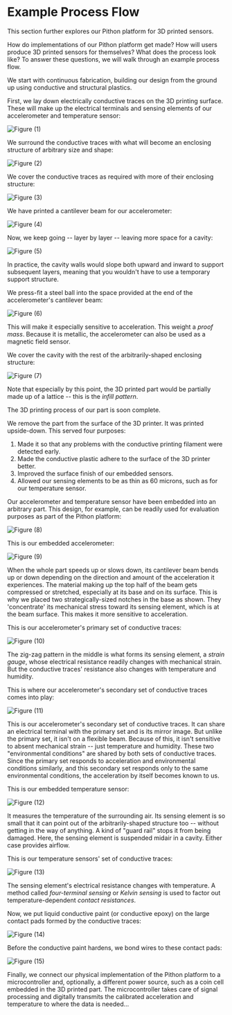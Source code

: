 # Example Process Flow

This section further explores our Pithon platform for 3D printed sensors.

How do implementations of our Pithon platform get made? How will users produce 3D printed sensors for themselves? What does the process look like? To answer these questions, we will walk through an example process flow.

We start with continuous fabrication, building our design from the ground up using conductive and structural plastics.

First, we lay down electrically conductive traces on the 3D printing surface. These will make up the electrical terminals and sensing elements of our accelerometer and temperature sensor:

<img src="https://raw.githubusercontent.com/keeganmjgreen/3D-Printed-Sensors-Manual-Demo/main/img/Example-Process-Flow/Figure (1).png" alt="Figure (1)" style="zoom:100%;" /> 

We surround the conductive traces with what will become an enclosing structure of arbitrary size and shape:

<img src="https://raw.githubusercontent.com/keeganmjgreen/3D-Printed-Sensors-Manual-Demo/main/img/Example-Process-Flow/Figure (2).png" alt="Figure (2)" style="zoom:100%;" /> 

We cover the conductive traces as required with more of their enclosing structure:

<img src="https://raw.githubusercontent.com/keeganmjgreen/3D-Printed-Sensors-Manual-Demo/main/img/Example-Process-Flow/Figure (3).png" alt="Figure (3)" style="zoom:100%;" /> 

We have printed a cantilever beam for our accelerometer:

<img src="https://raw.githubusercontent.com/keeganmjgreen/3D-Printed-Sensors-Manual-Demo/main/img/Example-Process-Flow/Figure (4).png" alt="Figure (4)" style="zoom:100%;" /> 

Now, we keep going -- layer by layer -- leaving more space for a cavity:

<img src="https://raw.githubusercontent.com/keeganmjgreen/3D-Printed-Sensors-Manual-Demo/main/img/Example-Process-Flow/Figure (5).png" alt="Figure (5)" style="zoom:100%;" /> 

In practice, the cavity walls would slope both upward and inward to support subsequent layers, meaning that you wouldn't have to use a temporary support structure.

We press-fit a steel ball into the space provided at the end of the accelerometer's cantilever beam:

<img src="https://raw.githubusercontent.com/keeganmjgreen/3D-Printed-Sensors-Manual-Demo/main/img/Example-Process-Flow/Figure (6).png" alt="Figure (6)" style="zoom:100%;" /> 

This will make it especially sensitive to acceleration. This weight a *proof mass*. Because it is metallic, the accelerometer can also be used as a magnetic field sensor.

We cover the cavity with the rest of the arbitrarily-shaped enclosing structure:

<img src="https://raw.githubusercontent.com/keeganmjgreen/3D-Printed-Sensors-Manual-Demo/main/img/Example-Process-Flow/Figure (7).png" alt="Figure (7)" style="zoom:100%;" /> 

Note that especially by this point, the 3D printed part would be partially made up of a lattice -- this is the *infill pattern*.

The 3D printing process of our part is soon complete.

We remove the part from the surface of the 3D printer. It was printed upside-down. This served four purposes:

 1. Made it so that any problems with the conductive printing filament were detected early.
 2. Made the conductive plastic adhere to the surface of the 3D printer better.
 3. Improved the surface finish of our embedded sensors.
 4. Allowed our sensing elements to be as thin as 60 microns, such as for our temperature sensor.

Our accelerometer and temperature sensor have been embedded into an arbitrary part. This design, for example, can be readily used for evaluation purposes as part of the Pithon platform:

<img src="https://raw.githubusercontent.com/keeganmjgreen/3D-Printed-Sensors-Manual-Demo/main/img/Example-Process-Flow/Figure (8).png" alt="Figure (8)" style="zoom:100%;" /> 

This is our embedded accelerometer:

<img src="https://raw.githubusercontent.com/keeganmjgreen/3D-Printed-Sensors-Manual-Demo/main/img/Example-Process-Flow/Figure (9).png" alt="Figure (9)" style="zoom:100%;" /> 

When the whole part speeds up or slows down, its cantilever beam bends up or down depending on the direction and amount of the acceleration it experiences. The material making up the top half of the beam gets compressed or stretched, especially at its base and on its surface. This is why we placed two strategically-sized notches in the base as shown. They 'concentrate' its mechanical stress toward its sensing element, which is at the beam surface. This makes it more sensitive to acceleration.


This is our accelerometer's primary set of conductive traces:

<img src="https://raw.githubusercontent.com/keeganmjgreen/3D-Printed-Sensors-Manual-Demo/main/img/Example-Process-Flow/Figure (10).png" alt="Figure (10)" style="zoom:100%;" /> 

The zig-zag pattern in the middle is what forms its sensing element, a *strain gauge*, whose electrical resistance readily changes with mechanical strain. But the conductive traces' resistance also changes with temperature and humidity.

This is where our accelerometer's secondary set of conductive traces comes into play:

<img src="https://raw.githubusercontent.com/keeganmjgreen/3D-Printed-Sensors-Manual-Demo/main/img/Example-Process-Flow/Figure (11).png" alt="Figure (11)" style="zoom:100%;" /> 

This is our accelerometer's secondary set of conductive traces. It can share an electrical terminal with the primary set and is its mirror image. But unlike the primary set, it isn't on a flexible beam. Because of this, it isn't sensitive to absent mechanical strain -- just temperature and humidity. These two "environmental conditions" are shared by both sets of conductive traces. Since the primary set responds to acceleration and environmental conditions similarly, and this secondary set responds only to the same environmental conditions, the acceleration by itself becomes known to us.

This is our embedded temperature sensor:

<img src="https://raw.githubusercontent.com/keeganmjgreen/3D-Printed-Sensors-Manual-Demo/main/img/Example-Process-Flow/Figure (12).png" alt="Figure (12)" style="zoom:100%;" /> 

It measures the temperature of the surrounding air. Its sensing element is so small that it can point out of the arbitrarily-shaped structure too -- without getting in the way of anything. A kind of "guard rail" stops it from being damaged. Here, the sensing element is suspended midair in a cavity. Either case provides airflow.

This is our temperature sensors' set of conductive traces:

<img src="https://raw.githubusercontent.com/keeganmjgreen/3D-Printed-Sensors-Manual-Demo/main/img/Example-Process-Flow/Figure (13).png" alt="Figure (13)" style="zoom:100%;" /> 

The sensing element's electrical resistance changes with temperature. A method called *four-terminal sensing* or *Kelvin sensing* is used to factor out temperature-dependent *contact resistances*.

Now, we put liquid conductive paint (or conductive epoxy) on the large contact pads formed by the conductive traces:

<img src="https://raw.githubusercontent.com/keeganmjgreen/3D-Printed-Sensors-Manual-Demo/main/img/Example-Process-Flow/Figure (14).png" alt="Figure (14)" style="zoom:100%;" /> 

Before the conductive paint hardens, we bond wires to these contact pads:

<img src="https://raw.githubusercontent.com/keeganmjgreen/3D-Printed-Sensors-Manual-Demo/main/img/Example-Process-Flow/Figure (15).png" alt="Figure (15)" style="zoom:100%;" /> 

Finally, we connect our physical implementation of the Pithon platform to a microcontroller and, optionally, a different power source, such as a coin cell embedded in the 3D printed part. The microcontroller takes care of signal processing and digitally transmits the calibrated acceleration and temperature to where the data is needed...
